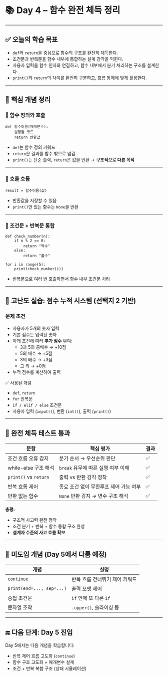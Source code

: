 
# 📚 Day 4 – 함수 완전 체득 정리

---

## ✅ 오늘의 학습 목표

- `def`와 `return`을 중심으로 함수의 구조를 완전히 체득한다.
- 조건문과 반복문을 함수 내부에 통합하는 설계 감각을 익힌다.
- 사용자 입력을 함수 인자와 연결하고, 함수 내부에서 분기 처리하는 구조를 설계한다.
- `print()`와 `return`의 차이를 완전히 구분하고, 흐름 통제에 맞게 활용한다.

---

## 🔧 핵심 개념 정리

### 🔹 함수 정의와 호출
```
def 함수이름(매개변수):
    실행할 코드
    return 반환값
```

- `def`는 함수 정의 키워드  
- `return`은 결과를 함수 밖으로 넘김  
- `print()`는 단순 출력, `return`은 값을 반환 → **구조적으로 다른 목적**

---

### 🔹 호출 흐름
```
result = 함수이름(값)
```
- 반환값을 저장할 수 있음  
- `print()`만 있는 함수는 `None`을 반환

---

### 🔹 조건문 + 반복문 통합
```
def check_number(n):
    if n % 2 == 0:
        return "짝수"
    else:
        return "홀수"

for i in range(5):
    print(check_number(i))
```

- 반복문으로 여러 번 호출하면서 함수 내부 조건문 처리

---

## 🧪 고난도 실습: 점수 누적 시스템 (선택지 2 기반)

### 문제 조건
- 사용자가 5개의 숫자 입력
- 기본 점수는 입력된 숫자
- 아래 조건에 따라 **추가 점수** 부여:
  - 3과 5의 공배수 → +10점
  - 5의 배수 → +5점
  - 3의 배수 → +3점
  - 그 외 → +0점
- 누적 점수를 계산하여 출력

✅ 사용된 개념  
- `def`, `return`  
- `for` 반복문  
- `if / elif / else` 조건문  
- 사용자 입력 (`input()`), 변환 (`int()`), 출력 (`print()`)

---

## 🧠 완전 체득 테스트 통과

| 문항 | 핵심 평가 | 결과 |
|------|------------|------|
| 조건 흐름 오류 감지 | 분기 순서 → 우선순위 판단 | ✅ |
| while-else 구조 해석 | `break` 유무에 따른 실행 여부 이해 | ✅ |
| `print()` vs `return` | 출력 vs 반환 감각 정착 | ✅ |
| 반복 흐름 제어 | 종료 조건 없이 무한루프 제어 가능 여부 | ✅ |
| 반환 없는 함수 | `None` 반환 감지 → 변수 구조 해석 | ✅ |

**총평:**  
- 구조적 사고력 완전 정착  
- 조건 분기 + 반복 + 함수 통합 구조 완성  
- **설계자 수준의 사고 흐름 확보**

---

## 🧩 미도입 개념 (Day 5에서 다룸 예정)

| 개념 | 설명 |
|------|------|
| `continue` | 반복 흐름 건너뛰기 제어 키워드 |
| `print(end=..., sep=...)` | 출력 포맷 제어 |
| 중첩 조건문 | `if` 안에 또 다른 `if` |
| 문자열 조작 | `.upper()`, 슬라이싱 등 |

---

## 🔚 다음 단계: Day 5 진입

Day 5에서는 다음 개념을 학습합니다:

- 반복 제어 흐름 고도화 (`continue`)
- 함수 구조 고도화 + 매개변수 설계
- 조건 + 반복 복합 구조 (상태 시뮬레이션)
